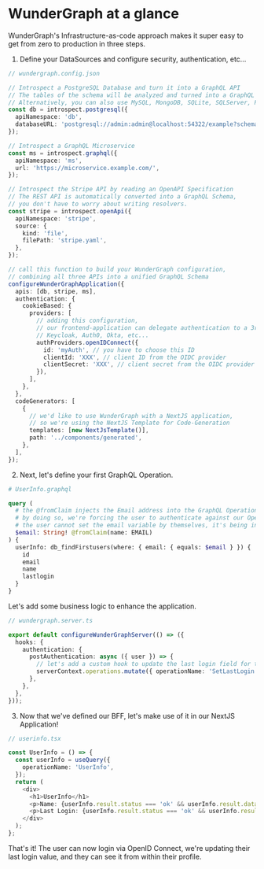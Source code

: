 # WunderGraph at a glance

WunderGraph's Infrastructure-as-code approach makes it super easy to get from zero to production in three steps.

1. Define your DataSources and configure security, authentication, etc...

```typescript
// wundergraph.config.json

// Introspect a PostgreSQL Database and turn it into a GraphQL API
// The tables of the schema will be analyzed and turned into a GraphQL Schema
// Alternatively, you can also use MySQL, MongoDB, SQLite, SQLServer, Planetscale and more...
const db = introspect.postgresql({
  apiNamespace: 'db',
  databaseURL: 'postgresql://admin:admin@localhost:54322/example?schema=public',
});

// Introspect a GraphQL Microservice
const ms = introspect.graphql({
  apiNamespace: 'ms',
  url: 'https://microservice.example.com/',
});

// Introspect the Stripe API by reading an OpenAPI Specification
// The REST API is automatically converted into a GraphQL Schema,
// you don't have to worry about writing resolvers.
const stripe = introspect.openApi({
  apiNamespace: 'stripe',
  source: {
    kind: 'file',
    filePath: 'stripe.yaml',
  },
});

// call this function to build your WunderGraph configuration,
// combining all three APIs into a unified GraphQL Schema
configureWunderGraphApplication({
  apis: [db, stripe, ms],
  authentication: {
    cookieBased: {
      providers: [
        // adding this configuration,
        // our frontend-application can delegate authentication to a 3rd party identity provider like:
        // Keycloak, Auth0, Okta, etc...
        authProviders.openIDConnect({
          id: 'myAuth', // you have to choose this ID
          clientId: 'XXX', // client ID from the OIDC provider
          clientSecret: 'XXX', // client secret from the OIDC provider
        }),
      ],
    },
  },
  codeGenerators: [
    {
      // we'd like to use WunderGraph with a NextJS application,
      // so we're using the NextJS Template for Code-Generation
      templates: [new NextJsTemplate()],
      path: '../components/generated',
    },
  ],
});
```

2. Next, let's define your first GraphQL Operation.

```graphql
# UserInfo.graphql

query (
  # the @fromClaim injects the Email address into the GraphQL Operation
  # by doing so, we're forcing the user to authenticate against our OpenID Connect provider
  # the user cannot set the email variable by themselves, it's being injected from the OIDC claims
  $email: String! @fromClaim(name: EMAIL)
) {
  userInfo: db_findFirstusers(where: { email: { equals: $email } }) {
    id
    email
    name
    lastlogin
  }
}
```

Let's add some business logic to enhance the application.

```typescript
// wundergraph.server.ts

export default configureWunderGraphServer(() => ({
  hooks: {
    authentication: {
      postAuthentication: async ({ user }) => {
        // let's add a custom hook to update the last login field for the user
        serverContext.operations.mutate({ operationName: 'SetLastLogin', email: user.email });
      },
    },
  },
}));
```

3. Now that we've defined our BFF, let's make use of it in our NextJS Application!

```typescript jsx
// userinfo.tsx

const UserInfo = () => {
  const userInfo = useQuery({
    operationName: 'UserInfo',
  });
  return (
    <div>
      <h1>UserInfo</h1>
      <p>Name: {userInfo.result.status === 'ok' && userInfo.result.data.userInfo.name}</p>
      <p>Last Login: {userInfo.result.status === 'ok' && userInfo.result.data.userInfo.lastlogin}</p>
    </div>
  );
};
```

That's it! The user can now login via OpenID Connect,
we're updating their last login value,
and they can see it from within their profile.
